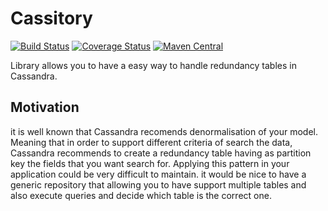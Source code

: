 # Cassitory
[![Build Status](https://travis-ci.org/caelcs/cassitory.svg?branch=master)](https://travis-ci.org/caelcs/cassitory)
[![Coverage Status](https://coveralls.io/repos/github/caelcs/cassitory/badge.svg)](https://coveralls.io/github/caelcs/cassitory)
[![Maven Central](https://maven-badges.herokuapp.com/maven-central/uk.co.caeldev/cassitory/badge.svg)](https://maven-badges.herokuapp.com/maven-central/uk.co.caeldev/cassitory)

Library allows you to have a easy way to handle redundancy tables in Cassandra.

## Motivation
it is well known that Cassandra recomends denormalisation of your model. Meaning that in order to support different criteria of search the data, Cassandra recommends to create a redundancy table having as partition key the fields that you want search for. Applying this pattern in your application could be very difficult to maintain. it would be nice to have a generic repository that allowing you to have support multiple tables and also execute queries and decide which table is the correct one.
